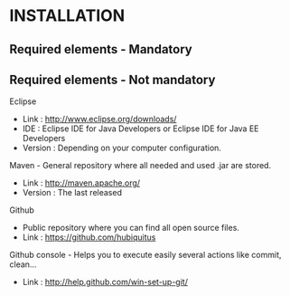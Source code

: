 # INSTALLATION


Required elements - Mandatory
-----------------------------



Required elements - Not mandatory
---------------------------------

Eclipse

* Link : http://www.eclipse.org/downloads/
* IDE : Eclipse IDE for Java Developers or Eclipse IDE for Java EE Developers
* Version : Depending on your computer configuration.

Maven - General repository where all needed and used .jar are stored.

* Link : http://maven.apache.org/
* Version : The last released

Github

* Public repository where you can find all open source files.
* Link : https://github.com/hubiquitus

Github console - Helps you to execute easily several actions like commit, clean…

* Link : http://help.github.com/win-set-up-git/